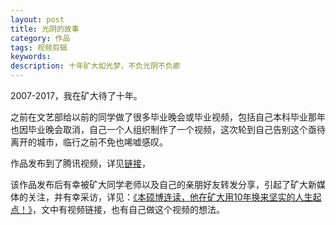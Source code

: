 ```yaml
---
layout: post
title: 光阴的故事
category: 作品
tags: 视频剪辑
keywords: 
description: 十年矿大如光梦，不负光阴不负卿
---
```


2007-2017，我在矿大待了十年。

之前在文艺部给以前的同学做了很多毕业晚会或毕业视频，包括自己本科毕业那年也因毕业晚会取消，自己一个人组织制作了一个视频，这次轮到自己告别这个亟待离开的城市，临行之前不免也唏嘘感叹。

作品发布到了腾讯视频，详见[链接](https://v.qq.com/x/page/f051856gtc8.html)，

该作品发布后有幸被矿大同学老师以及自己的亲朋好友转发分享，引起了矿大新媒体的关注，并有幸采访，详见：[《本硕博连读，他在矿大用10年换来坚实的人生起点！》](https://mp.weixin.qq.com/s/QtPA6axKC7FlEhzXoCT6iQ)，文中有视频链接，也有自己做这个视频的想法。